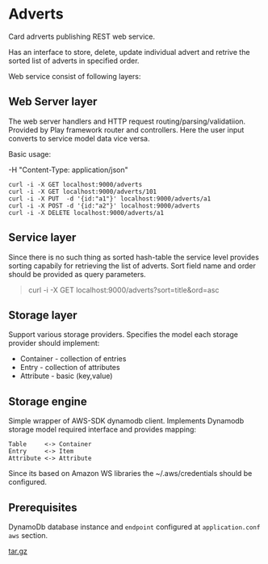  Adverts
=========

Card adrverts publishing REST web service. 

Has an interface to store, delete, update individual advert and retrive the sorted list of adverts in specified order.

Web service consist of following layers:
  
Web Server layer
----------------

The web server handlers and HTTP request routing/parsing/validatiion.
Provided by Play framework router and controllers. 
Here the user input converts to service model data vice versa.

Basic usage: 

-H "Content-Type: application/json"

    curl -i -X GET localhost:9000/adverts
    curl -i -X GET localhost:9000/adverts/101
    curl -i -X PUT  -d '{id:"a1"}' localhost:9000/adverts/a1
    curl -i -X POST -d '{id:"a2"}' localhost:9000/adverts
    curl -i -X DELETE localhost:9000/adverts/a1
    
Service layer
-------------

Since there is no such thing as sorted hash-table the service level provides sorting capabily for retrieving the list of adverts.
Sort field name and order should be provided as query parameters.

  > curl -i -X GET localhost:9000/adverts?sort=title&ord=asc


Storage layer
-------------

Support various storage providers.
Specifies the model each storage provider should implement:

  * Container - collection of entries
  * Entry     - collection of attributes
  * Attribute - basic (key,value)

Storage engine
--------------

Simple wrapper of AWS-SDK dynamodb client. Implements Dynamodb storage model required interface and provides mapping:
      
    Table     <-> Container
    Entry     <-> Item
    Attribute <-> Attribute

Since its based on Amazon WS libraries the ~/.aws/credentials should be configured.


Prerequisites
-------------
DynamoDb database instance and `endpoint` configured at `application.conf` `aws` section.

[tar.gz](http://dynamodb-local.s3-website-us-west-2.amazonaws.com/dynamodb_local_latest.tar.gz)

